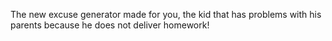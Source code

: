 The new excuse generator made for you, the kid that has problems with his parents because he does not deliver homework!
